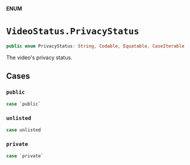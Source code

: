 **ENUM**

# `VideoStatus.PrivacyStatus`

```swift
public enum PrivacyStatus: String, Codable, Equatable, CaseIterable
```

The video's privacy status.

## Cases
### `public`

```swift
case `public`
```

### `unlisted`

```swift
case unlisted
```

### `private`

```swift
case `private`
```
